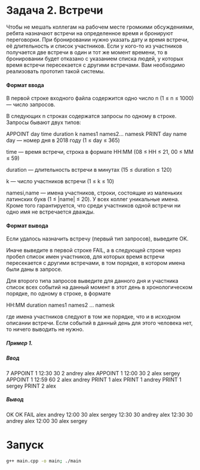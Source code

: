 # Задача 2. Встречи
Чтобы не мешать коллегам на рабочем месте громкими обсуждениями, ребята назначают встречи на определенное время и бронируют переговорки. При бронировании нужно указать дату и время встречи, её длительность и список участников. Если у кого-то из участников получается две встречи в один и тот же момент времени, то в бронировании будет отказано с указанием списка людей, у которых время встречи пересекается с другими встречами. Вам необходимо реализовать прототип такой системы.

#### Формат ввода
В первой строке входного файла содержится одно число n (1 ≤ n ≤ 1000) — число запросов.

В следующих n строках содержатся запросы по одному в строке. Запросы бывают двух типов:

APPOINT day time duration k names1 names2… namesk
PRINT day name
day — номер дня в 2018 году (1 ≤ day ≤ 365)

time — время встречи, строка в формате HH:MM (08 ≤ HH ≤ 21, 00 ≤ MM ≤ 59)

duration — длительность встречи в минутах (15 ≤ duration ≤ 120)

k — число участников встречи (1 ≤ k ≤ 10)

namesi,name — имена участников, строки, состоящие из маленьких латинских букв (1 ≤ |name| ≤ 20). У всех коллег уникальные имена. Кроме того гарантируется, что среди участников одной встречи ни одно имя не встречается дважды.

#### Формат вывода
Если удалось назначить встречу (первый тип запросов), выведите OK.

Иначе выведите в первой строке FAIL, а в следующей строке через пробел список имен участников, для которых время встречи пересекается с другими встречами, в том порядке, в котором имена были даны в запросе.

Для второго типа запросов выведите для данного дня и участника список всех событий на данный момент в этот день в хронологическом порядке, по одному в строке, в формате

HH:MM duration names1 names2 … namesk

где имена участников следуют в том же порядке, что и в исходном описании встречи. Если событий в данный день для этого человека нет, то ничего выводить не нужно.
##### Пример 1.
##### Ввод
7
APPOINT 1 12:30 30 2 andrey alex
APPOINT 1 12:00 30 2 alex sergey
APPOINT 1 12:59 60 2 alex andrey
PRINT 1 alex
PRINT 1 andrey
PRINT 1 sergey
PRINT 2 alex
##### Вывод
OK
OK
FAIL
alex andrey
12:00 30 alex sergey
12:30 30 andrey alex
12:30 30 andrey alex
12:00 30 alex sergey

# Запуск

```bash
g++ main.cpp -o main; ./main
```